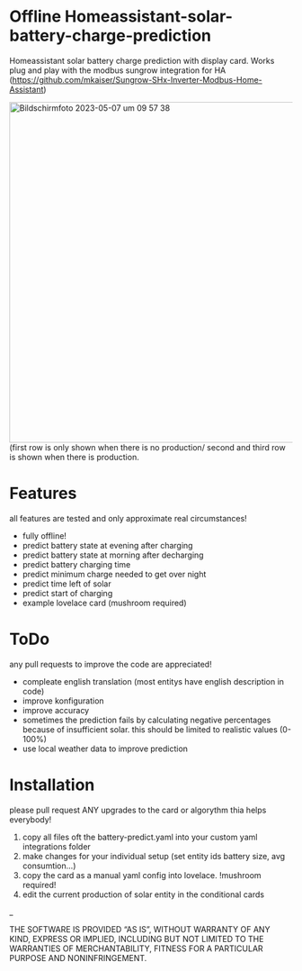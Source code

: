 # Offline Homeassistant-solar-battery-charge-prediction
Homeassistant solar battery charge prediction with display card.
Works plug and play with the modbus sungrow integration for HA (https://github.com/mkaiser/Sungrow-SHx-Inverter-Modbus-Home-Assistant)

<img width="605" alt="Bildschirmfoto 2023-05-07 um 09 57 38" src="https://user-images.githubusercontent.com/122117318/236665268-436fb44c-4a21-4e54-83fc-a4d706aa5e6d.png">
(first row is only shown when there is no production/ second and third row is shown when there is production.

# Features
all features are tested and only approximate real circumstances!

* fully offline!
* predict battery state at evening after charging
* predict battery state at morning after decharging
* predict battery charging time
* predict minimum charge needed to get over night
* predict time left of solar
* predict start of charging
* example lovelace card (mushroom required)

# ToDo
any pull requests to improve the code are appreciated!
* compleate english translation (most entitys have english description in code)
* improve konfiguration
* improve accuracy
* sometimes the prediction fails by calculating negative percentages because of insufficient solar. this should be limited to realistic values (0-100%)
* use local weather data to improve prediction

# Installation
please pull request ANY upgrades to the card or algorythm thia helps everybody!
1. copy all files oft the battery-predict.yaml into your custom yaml integrations folder
2. make changes for your individual setup (set entity ids battery size, avg consumtion...)
3. copy the card as a manual yaml config into lovelace. !mushroom required!
4. edit the current production of solar entity in the conditional cards 


_

THE SOFTWARE IS PROVIDED “AS IS”, WITHOUT WARRANTY OF ANY KIND, EXPRESS OR IMPLIED, INCLUDING BUT NOT LIMITED TO THE WARRANTIES OF MERCHANTABILITY, FITNESS FOR A PARTICULAR PURPOSE AND NONINFRINGEMENT.
